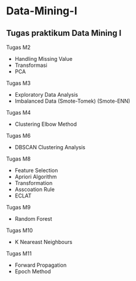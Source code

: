 # Data-Mining-I
## Tugas praktikum Data Mining I

Tugas M2
- Handling Missing Value
- Transformasi
- PCA

Tugas M3
- Exploratory Data Analysis
- Imbalanced Data (Smote-Tomek) (Smote-ENN)

Tugas M4
- Clustering Elbow Method

Tugas M6
- DBSCAN Clustering Analysis

Tugas M8
- Feature Selection
- Apriori Algorithm
- Transformation
- Asscoation Rule
- ECLAT

Tugas M9
- Random Forest

Tugas M10
- K Neareast Neighbours

Tugas M11
- Forward Propagation
- Epoch Method
